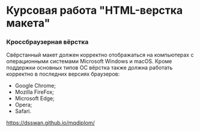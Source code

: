 # Курсовая работа "HTML-верстка макета"

### Кроссбраузерная вёрстка
Свёрстанный макет должен корректно отображаться на компьютерах с операционными системами Microsoft Windows и macOS.
Кроме поддержки основных типов ОС вёрстка также должна работать корректно в последних версиях браузеров:
- Google Chrome;
- Mozilla FireFox;
- Microsoft Edge;
- Opera;
- Safari.

https://dsswan.github.io/mqdiplom/
